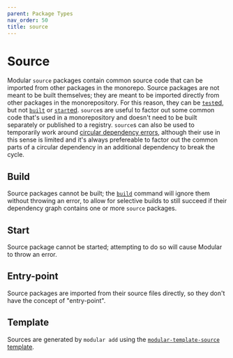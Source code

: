 ```yaml
---
parent: Package Types
nav_order: 50
title: source
---
```


# Source

Modular `source` packages contain common source code that can be imported from
other packages in the monorepo. Source packages are not meant to be built
themselves; they are meant to be imported directly from other packages in the
monorepository. For this reason, they can be [`test`ed](../commands/test.md),
but not [`built`](../commands/build.md) or [`start`ed](../commands/start.md).
`source`s are useful to factor out some common code that's used in a
monorepository and doesn't need to be built separately or published to a
registry. `source`s can also be used to temporarily work around
[circular dependency errors](../concepts/circular-dependencies.md), although
their use in this sense is limited and it's always prefereable to factor out the
common parts of a circular dependency in an additional dependency to break the
cycle.

## Build

Source packages cannot be built; the [`build`](../commands/build.md) command
will ignore them without throwing an error, to allow for selective builds to
still succeed if their dependency graph contains one or more `source` packages.

## Start

Source package cannot be started; attempting to do so will cause Modular to
throw an error.

## Entry-point

Source packages are imported from their source files directly, so they don't
have the concept of "entry-point".

## Template

Sources are generated by `modular add` using the
[`modular-template-source`](https://github.com/jpmorganchase/modular/tree/main/packages/modular-template-source)
[template](./template.md).
